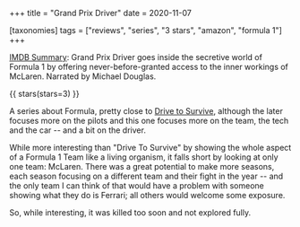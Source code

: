 +++
title = "Grand Prix Driver"
date = 2020-11-07

[taxonomies]
tags = ["reviews", "series", "3 stars", "amazon", "formula 1"]
+++

[IMDB Summary](https://www.imdb.com/title/tt7841526/?ref_=fn_al_tt_1):
Grand Prix Driver goes inside the secretive world of Formula 1 by offering
never-before-granted access to the inner workings of McLaren. Narrated by
Michael Douglas.

<!-- more -->

{{ stars(stars=3) }}

A series about Formula, pretty close to [Drive to
Survive](https://www.imdb.com/title/tt8289930/?ref_=fn_al_tt_4), although the
later focuses more on the pilots and this one focuses more on the team, the
tech and the car -- and a bit on the driver.

While more interesting than "Drive To Survive" by showing the whole aspect of a
Formula 1 Team like a living organism, it falls short by looking at only one
team: McLaren. There was a great potential to make more seasons, each season
focusing on a different team and their fight in the year -- and the only team I
can think of that would have a problem with someone showing what they do is
Ferrari; all others would welcome some exposure.

So, while interesting, it was killed too soon and not explored fully.
